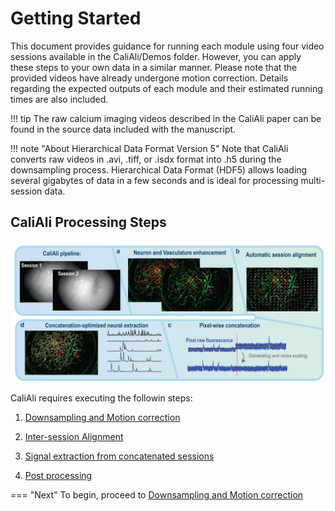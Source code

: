 # Getting Started

This document provides guidance for running each module using four video sessions available in the CaliAli/Demos folder. However, you can apply these steps to your own data in a similar manner. Please note that the provided videos have already undergone motion correction. Details regarding the expected outputs of each module and their estimated running times are also included.

!!! tip
	The raw calcium imaging videos described in the CaliAli paper can be found in the source data included with the manuscript.
	
!!! note "About Hierarchical Data Format Version 5"
	Note that CaliAli converts raw videos in .avi, .tiff, or .isdx format into .h5 during the downsampling process. Hierarchical Data Format (HDF5) allows loading several gigabytes of data in a few seconds and is ideal for processing multi-session data.


## CaliAli Processing Steps <a id="ps"></a>
![CaliAli Pipeline](files/pipeline_summary.png)


CaliAli requires executing the followin steps:

1. [Downsampling and Motion correction](Prep.md)

2. [Inter-session Alignment](alignment.md)

3. [Signal extraction from concatenated sessions](extraction.md)

4. [Post processing](Post.md)

=== "Next"
To begin, proceed to [Downsampling and Motion correction](Prep.md)